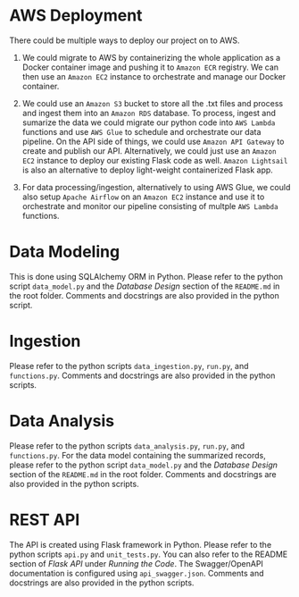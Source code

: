 # AWS Deployment

There could be multiple ways to deploy our project on to AWS.

1. We could migrate to AWS by containerizing the whole application as a Docker container image and pushing it to `Amazon ECR` registry. We can then use an `Amazon EC2` instance to orchestrate and manage our Docker container. 

2. We could use an `Amazon S3` bucket to store all the .txt files and process and ingest them into an `Amazon RDS` database. To process, ingest and sumarize the data we could migrate our python code into `AWS Lambda` functions and use `AWS Glue` to schedule and orchestrate our data pipeline. On the API side of things, we could use `Amazon API Gateway` to create and publish our API. Alternatively, we could just use an `Amazon EC2` instance to deploy our existing Flask code as well. `Amazon Lightsail` is also an alternative to deploy light-weight containerized Flask app.

3. For data processing/ingestion, alternatively to using AWS Glue, we could also setup `Apache Airflow` on an `Amazon EC2` instance and use it to orchestrate and monitor our pipeline consisting of multple `AWS Lambda` functions. 

# Data Modeling

This is done using SQLAlchemy ORM in Python. Please refer to the python script `data_model.py` and the *Database Design* section of the `README.md` in the root folder. Comments and docstrings are also provided in the python script.

# Ingestion

Please refer to the python scripts `data_ingestion.py`, `run.py`, and `functions.py`. Comments and docstrings are also provided in the python scripts.

# Data Analysis

Please refer to the python scripts `data_analysis.py`, `run.py`, and `functions.py`. For the data model containing the summarized records, please refer to the python script `data_model.py` and the *Database Design* section of the `README.md` in the root folder. Comments and docstrings are also provided in the python scripts.

# REST API

The API is created using Flask framework in Python. Please refer to the python scripts `api.py` and `unit_tests.py`. You can also refer to the README section of *Flask API* under *Running the Code*. The Swagger/OpenAPI documentation is configured using `api_swagger.json`. Comments and docstrings are also provided in the python scripts.

